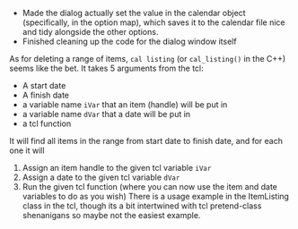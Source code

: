 - Made the dialog actually set the value in the calendar object (specifically, in the option map), which saves it to the calendar file nice and tidy alongside the other options.
- Finished cleaning up the code for the dialog window itself

As for deleting a range of items, `cal listing` (or `cal_listing()` in the C++) seems like the bet. It takes 5 arguments from the tcl:
- A start date
- A finish date
- a variable name `iVar` that an item (handle) will be put in
- a variable name `dVar` that a date will be put in
- a tcl function

 It will find all items in the range from start date to finish date, and for each one it will
1. Assign an item handle to the given tcl variable `iVar`
2. Assign a date to the given tcl variable `dVar`
3. Run the given tcl function (where you can now use the item and date variables to do as you wish)
There is a usage example in the ItemListing class in the tcl, though its a bit intertwined with tcl pretend-class shenanigans so maybe not the easiest example.